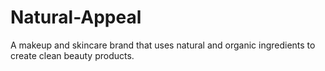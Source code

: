 # Natural-Appeal
A makeup and skincare brand that uses natural and organic ingredients to create clean beauty products.
